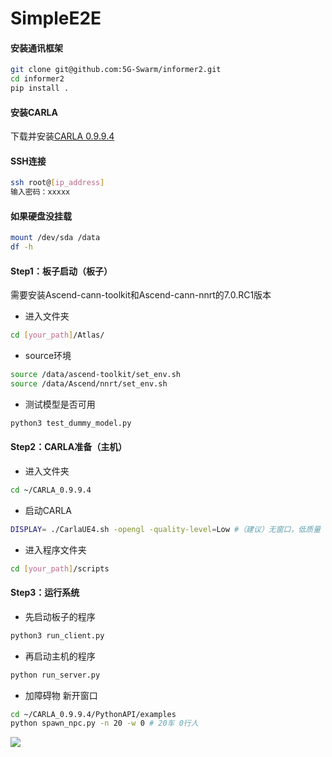 # SimpleE2E
#### 安装通讯框架
```bash
git clone git@github.com:5G-Swarm/informer2.git
cd informer2
pip install .
```

#### 安装CARLA
下载并安装[CARLA 0.9.9.4](https://github.com/carla-simulator/carla/releases/tag/0.9.9)

#### SSH连接
```bash
ssh root@[ip_address]
输入密码：xxxxx
```

#### 如果硬盘没挂载

```bash
mount /dev/sda /data
df -h
```

#### Step1：板子启动（板子）
需要安装Ascend-cann-toolkit和Ascend-cann-nnrt的7.0.RC1版本
* 进入文件夹
```bash
cd [your_path]/Atlas/
```
* source环境
 ```bash
source /data/ascend-toolkit/set_env.sh
source /data/Ascend/nnrt/set_env.sh
 ```

* 测试模型是否可用
 ```bash
python3 test_dummy_model.py
 ```

#### Step2：CARLA准备（主机）

* 进入文件夹
```bash
cd ~/CARLA_0.9.9.4
```
* 启动CARLA
```bash
DISPLAY= ./CarlaUE4.sh -opengl -quality-level=Low #（建议）无窗口，低质量
```
* 进入程序文件夹
```bash
cd [your_path]/scripts
```

#### Step3：运行系统
* 先启动板子的程序
```bash
python3 run_client.py
```

* 再启动主机的程序
```bash
python run_server.py
```

* 加障碍物
新开窗口
```bash
cd ~/CARLA_0.9.9.4/PythonAPI/examples
python spawn_npc.py -n 20 -w 0 # 20车 0行人
```

[![](./gif/video.gif)](https://www.bilibili.com/video/BV1er421V7s2/?share_source=copy_web&vd_source=fd36c231f4e04f7f0c26e0320abcaccc)